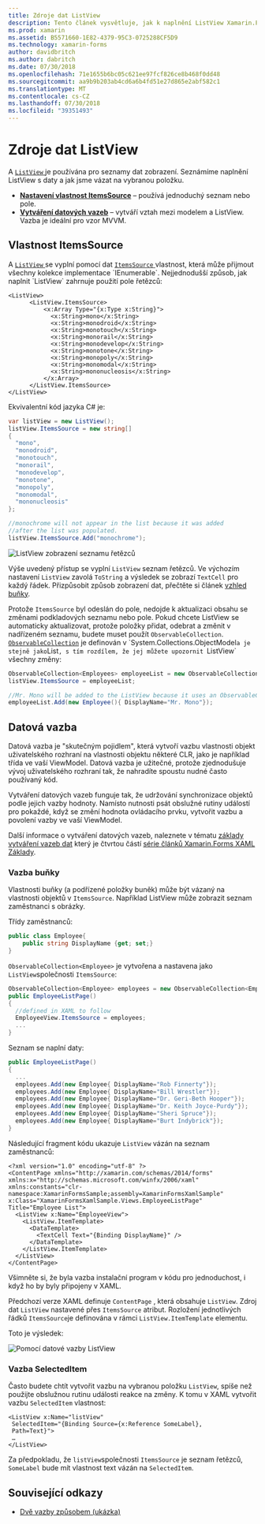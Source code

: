 ```yaml
---
title: Zdroje dat ListView
description: Tento článek vysvětluje, jak k naplnění ListView Xamarin.Forms s daty a použití datových vazeb s ListView.
ms.prod: xamarin
ms.assetid: B5571660-1E82-4379-95C3-0725288CF5D9
ms.technology: xamarin-forms
author: davidbritch
ms.author: dabritch
ms.date: 07/30/2018
ms.openlocfilehash: 71e1655b6bc05c621ee97fcf826ce8b468f0dd48
ms.sourcegitcommit: aa9b9b203ab4cd6a6b4fd51e27d865e2abf582c1
ms.translationtype: MT
ms.contentlocale: cs-CZ
ms.lasthandoff: 07/30/2018
ms.locfileid: "39351493"
---
```

# <a name="listview-data-sources"></a>Zdroje dat ListView

A [ `ListView` ](xref:Xamarin.Forms.ListView) je používána pro seznamy dat zobrazení. Seznámíme naplnění ListView s daty a jak jsme vázat na vybranou položku.

- **[Nastavení vlastnost ItemsSource](#ItemsSource)**  &ndash; používá jednoduchý seznam nebo pole.
- **[Vytváření datových vazeb](#Data_Binding)**  &ndash; vytváří vztah mezi modelem a ListView. Vazba je ideální pro vzor MVVM.

## <a name="itemssource"></a>Vlastnost ItemsSource

A [ `ListView` ](xref:Xamarin.Forms.ListView) se vyplní pomocí dat [ `ItemsSource` ](xref:Xamarin.Forms.ItemsView`1.ItemsSource) vlastnost, která může přijmout všechny kolekce implementace `IEnumerable`. Nejjednodušší způsob, jak naplnit `ListView` zahrnuje použití pole řetězců:

```xaml
<ListView>
      <ListView.ItemsSource>
          <x:Array Type="{x:Type x:String}">
            <x:String>mono</x:String>
            <x:String>monodroid</x:String>
            <x:String>monotouch</x:String>
            <x:String>monorail</x:String>
            <x:String>monodevelop</x:String>
            <x:String>monotone</x:String>
            <x:String>monopoly</x:String>
            <x:String>monomodal</x:String>
            <x:String>mononucleosis</x:String>
          </x:Array>
      </ListView.ItemsSource>
</ListView>
```

Ekvivalentní kód jazyka C# je:

```csharp
var listView = new ListView();
listView.ItemsSource = new string[]
{
  "mono",
  "monodroid",
  "monotouch",
  "monorail",
  "monodevelop",
  "monotone",
  "monopoly",
  "monomodal",
  "mononucleosis"
};

//monochrome will not appear in the list because it was added
//after the list was populated.
listView.ItemsSource.Add("monochrome");
```

![](data-and-databinding-images/itemssource-simple.png "ListView zobrazení seznamu řetězců")

Výše uvedený přístup se vyplní `ListView` seznam řetězců. Ve výchozím nastavení `ListView` zavolá `ToString` a výsledek se zobrazí `TextCell` pro každý řádek. Přizpůsobit způsob zobrazení dat, přečtěte si článek [vzhled buňky](~/xamarin-forms/user-interface/listview/customizing-cell-appearance.md).

Protože `ItemsSource` byl odeslán do pole, nedojde k aktualizaci obsahu se změnami podkladových seznamu nebo pole. Pokud chcete ListView se automaticky aktualizovat, protože položky přidat, odebrat a změnit v nadřízeném seznamu, budete muset použít `ObservableCollection`. [`ObservableCollection`](xref:System.Collections.ObjectModel.ObservableCollection`1) je definován v `System.Collections.ObjectModel` a je stejně jako `List`, s tím rozdílem, že jej můžete upozornit `ListView` všechny změny:

```csharp
ObservableCollection<Employees> employeeList = new ObservableCollection<Employess>();
listView.ItemsSource = employeeList;

//Mr. Mono will be added to the ListView because it uses an ObservableCollection
employeeList.Add(new Employee(){ DisplayName="Mr. Mono"});
```

<a name="Data_Binding" />

## <a name="data-binding"></a>Datová vazba
Datová vazba je "skutečným pojidlem", která vytvoří vazbu vlastnosti objekt uživatelského rozhraní na vlastnosti objektu některé CLR, jako je například třída ve vaší ViewModel. Datová vazba je užitečné, protože zjednodušuje vývoj uživatelského rozhraní tak, že nahradíte spoustu nudné často používaný kód.

Vytváření datových vazeb funguje tak, že udržování synchronizace objektů podle jejich vazby hodnoty. Namísto nutnosti psát obslužné rutiny událostí pro pokaždé, když se změní hodnota ovládacího prvku, vytvořit vazbu a povolení vazby ve vaší ViewModel.

Další informace o vytváření datových vazeb, naleznete v tématu [základy vytváření vazeb dat](~/xamarin-forms/xaml/xaml-basics/data-binding-basics.md) který je čtvrtou částí [série článků Xamarin.Forms XAML Základy](~/xamarin-forms/xaml/xaml-basics/index.md).

### <a name="binding-cells"></a>Vazba buňky
Vlastnosti buňky (a podřízené položky buněk) může být vázaný na vlastnosti objektů v `ItemsSource`. Například ListView může zobrazit seznam zaměstnanci s obrázky.

Třídy zaměstnanců:

```csharp
public class Employee{
    public string DisplayName {get; set;}
}
```

`ObservableCollection<Employee>` je vytvořena a nastavena jako `ListView`společnosti `ItemsSource`:

```csharp
ObservableCollection<Employee> employees = new ObservableCollection<Employee>();
public EmployeeListPage()
{
  //defined in XAML to follow
  EmployeeView.ItemsSource = employees;
  ...
}
```

Seznam se naplní daty:

```csharp
public EmployeeListPage()
{
  ...
  employees.Add(new Employee{ DisplayName="Rob Finnerty"});
  employees.Add(new Employee{ DisplayName="Bill Wrestler"});
  employees.Add(new Employee{ DisplayName="Dr. Geri-Beth Hooper"});
  employees.Add(new Employee{ DisplayName="Dr. Keith Joyce-Purdy"});
  employees.Add(new Employee{ DisplayName="Sheri Spruce"});
  employees.Add(new Employee{ DisplayName="Burt Indybrick"});
}
```

Následující fragment kódu ukazuje `ListView` vázán na seznam zaměstnanců:

```xaml
<?xml version="1.0" encoding="utf-8" ?>
<ContentPage xmlns="http://xamarin.com/schemas/2014/forms"
xmlns:x="http://schemas.microsoft.com/winfx/2006/xaml"
xmlns:constants="clr-namespace:XamarinFormsSample;assembly=XamarinFormsXamlSample"
x:Class="XamarinFormsXamlSample.Views.EmployeeListPage"
Title="Employee List">
  <ListView x:Name="EmployeeView">
    <ListView.ItemTemplate>
      <DataTemplate>
        <TextCell Text="{Binding DisplayName}" />
      </DataTemplate>
    </ListView.ItemTemplate>
  </ListView>
</ContentPage>
```

Všimněte si, že byla vazba instalační program v kódu pro jednoduchost, i když ho by byly připojeny v XAML.

Předchozí verze XAML definuje `ContentPage` , která obsahuje `ListView`. Zdroj dat `ListView` nastavené přes `ItemsSource` atribut. Rozložení jednotlivých řádků `ItemsSource`je definována v rámci `ListView.ItemTemplate` elementu.

Toto je výsledek:

![](data-and-databinding-images/bound-data.png "Pomocí datové vazby ListView")

### <a name="binding-selecteditem"></a>Vazba SelectedItem

Často budete chtít vytvořit vazbu na vybranou položku `ListView`, spíše než použijte obslužnou rutinu události reakce na změny. K tomu v XAML vytvořit vazbu `SelectedItem` vlastnost:

```xaml
<ListView x:Name="listView"
 SelectedItem="{Binding Source={x:Reference SomeLabel},
 Path=Text}">
 …
</ListView>
```

Za předpokladu, že `listView`společnosti `ItemsSource` je seznam řetězců, `SomeLabel` bude mít vlastnost text vázán na `SelectedItem`.

## <a name="related-links"></a>Související odkazy

- [Dvě vazby způsobem (ukázka)](https://developer.xamarin.com/samples/xamarin-forms/UserInterface/ListView/SwitchEntryTwoBinding)

